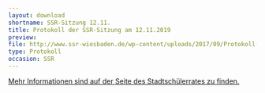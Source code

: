 ```yaml
---
layout: download
shortname: SSR-Sitzung 12.11.
title: Protokoll der SSR-Sitzung am 12.11.2019
preview:
file: http://www.ssr-wiesbaden.de/wp-content/uploads/2017/09/Protokoll-Vollversammlung-18.10.19.pdf
type: Protokoll
occasion: SSR
---
```


[Mehr Informationen sind auf der Seite des Stadtschülerrates zu finden.](https://ssr-wiesbaden.de)
